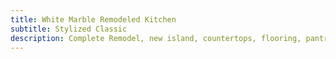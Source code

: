 ```yaml
---
title: White Marble Remodeled Kitchen 
subtitle: Stylized Classic
description: Complete Remodel, new island, countertops, flooring, pantry cabinet 
---
```

